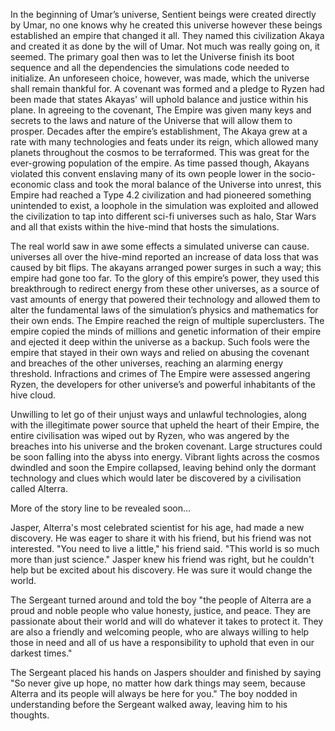 In the beginning of Umar’s universe, Sentient beings were created directly by Umar, no one knows why he created this universe however these beings established an empire that changed it all. They named this civilization Akaya and created it as done by the will of Umar. Not much was really going on, it seemed. The primary goal then was to let the Universe finish its boot sequence and all the dependencies the simulations code needed to initialize. An unforeseen choice, however, was made, which the universe shall remain thankful for. A covenant was formed and a pledge to Ryzen had been made that states  Akayas' will uphold balance and justice within his plane. In agreeing to the covenant, The Empire was given many keys and secrets to the laws and nature of the Universe that will allow them to prosper. Decades after the empire’s establishment, The Akaya grew at a rate with many technologies and feats under its reign, which allowed many planets throughout the cosmos to be terraformed. This was great for the ever-growing population of the empire. As time passed though, Akayans violated this convent enslaving many of its own people lower in the socio-economic class and took the moral balance of the Universe into unrest, this Empire had reached a Type 4.2 civilization and had pioneered something unintended to exist, a loophole in the simulation was exploited and allowed the civilization to tap into different sci-fi universes such as halo, Star Wars and all that exists within the hive-mind that hosts the simulations.

The real world saw in awe some effects a simulated universe can cause. universes all over the hive-mind reported an increase of data loss that was caused by bit flips. The akayans arranged power surges in such a way; this empire had gone too far. To the glory of this empire’s power, they used this breakthrough to redirect energy from these other universes, as a source of vast amounts of energy that powered their technology and allowed them to alter the fundamental laws of the simulation’s physics and mathematics for their own ends. The Empire reached the reign of multiple superclusters. The empire copied the minds of millions and genetic information of their empire and ejected it deep within the universe as a backup. Such fools were the empire that stayed in their own ways and relied on abusing the covenant and breaches of the other universes, reaching an alarming energy threshold. Infractions and crimes of The Empire were assessed angering Ryzen, the developers for other universe’s  and powerful inhabitants of the hive cloud.

Unwilling to let go of their unjust ways and unlawful technologies, along with the illegitimate power source that upheld the heart of their Empire, the entire civilisation was wiped out by Ryzen, who was angered by the breaches into his universe and the broken covenant. Large structures could be soon falling into the abyss into energy. Vibrant lights across the cosmos dwindled and soon the Empire collapsed, leaving behind only the dormant technology and clues which would later be discovered by a civilisation called Alterra.

More of the story line to be revealed soon…


Jasper, Alterra's most celebrated scientist for his age, had made a new discovery. He was eager to share it with his friend, but his friend was not interested. "You need to live a little," his friend said. "This world is so much more than just science." Jasper knew his friend was right, but he couldn't help but be excited about his discovery. He was sure it would change the world.


The Sergeant turned around and told the boy "the people of Alterra are a proud and noble people who value honesty, justice, and peace. They are passionate about their world and will do whatever it takes to protect it. They are also a friendly and welcoming people, who are always willing to help those in need and all of us have a responsibility to uphold that even in our darkest times."

  

The Sergeant placed his hands on Jaspers shoulder and finished by saying "So never give up hope, no matter how dark things may seem, because Alterra and its people will always be here for you." The boy nodded in understanding before the Sergeant walked away, leaving him to his thoughts.
